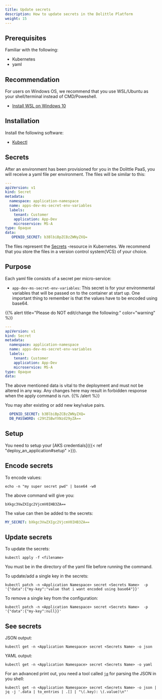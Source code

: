 ```yaml
---
title: Update secrets
description: How to update secrets in the Dolittle Platform
weight: 15
---
```


## Prerequisites
Familiar with the following:
- Kubernetes
- yaml

## Recommendation
For users on Windows OS, we recommend that you use WSL/Ubuntu as your shell/terminal instead of CMD/Poweshell.

- [Install WSL on Windows 10](https://docs.microsoft.com/en-us/windows/wsl/install-win10)

## Installation
Install the following software:

- [Kubectl](https://kubernetes.io/docs/tasks/tools/install-kubectl/)

## Secrets

After an environment has been provisioned for you in the Dolittle PaaS, you will receive a yaml file per environment. The files will be similar to this:
```yaml
---
apiVersion: v1
kind: Secret
metadata:
  namespace: application-namespace
  name: apps-dev-ms-secret-env-variables
  labels:
    tenant: Customer
    application: App-Dev
    microservice: MS-A
type: Opaque
data:
   OPENID_SECRET: b3BlbiBpZCBzZWNyZXQ=
```


The files represent the [Secrets](https://kubernetes.io/docs/concepts/configuration/secret/) -resource in Kubernetes. We recommend that you store the files in a version control system(VCS) of your choice. 

## Purpose

Each yaml file consists of a secret per micro-service:

- `app-dev-ms-secret-env-variables`: This secret is for your environmental variables that will be passed on to the container at start up. One important thing to remember is that the values have to be encoded using base64.




{{% alert title="Please do NOT edit/change the following:" color="warning" %}}

```yaml
---
apiVersion: v1
kind: Secret
metadata:
  namespace: application-namespace
  name: apps-dev-ms-secret-env-variables
  labels:
    tenant: Customer
    application: App-Dev
    microservice: MS-A
type: Opaque
data:
```
The above mentioned data is vital to the deployment and must not be altered in any way. Any changes here may result in forbidden response when the apply command is run.
{{% /alert %}}


You may alter existing or add new key/value pairs.
```yaml
  OPENID_SECRET: b3BlbiBpZCBzZWNyZXQ=
  DB_PASSWORD: c29tZSBwYXNzd29yZA==
```

## Setup

You need to setup your [AKS credentials]({{< ref "deploy_an_application#setup" >}}).

## Encode secrets

To encode values:

```shell
echo -n "my super secret pwd" | base64 -w0
```

The above command will give you:

```shell
bXkgc3VwZXIgc2VjcmV0IHB3ZA==
```

The value can then be added to the secrets:

```yaml
MY_SECRET: bXkgc3VwZXIgc2VjcmV0IHB3ZA==
```

## Update secrets

To update the secrets:

```shell
kubectl apply -f <filename>
```

You must be in the directory of the yaml file before running the command.


To update/add a single key in the secrets:

```shell
kubectl patch -n <Application Namespace> secret <Secrets Name>  -p '{"data":{"my-key":"value that i want encoded using base64"}}'
```


To remove a single key from the configuration:

```shell
kubectl patch -n <Application Namespace> secret <Secrets Name>  -p '{"data":{"my-key":null}}'
```

## See secrets

JSON output:

```shell
kubectl get -n <Application Namespace> secret <Secrets Name> -o json
```

YAML output:

```shell
kubectl get -n <Application Namespace> secret <Secrets Name> -o yaml
```

For an advanced print out, you need a tool called [`jq`](https://stedolan.github.io/jq/) for parsing the JSON in you shell:

```shell
kubectl get -n <Application Namespace> secret <Secrets Name> -o json | jq -j '.data | to_entries | .[] | "\(.key): \(.value)\n"'
```
